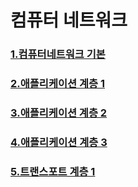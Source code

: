 # 컴퓨터 네트워크

### [1.컴퓨터네트워크 기본](https://velog.io/@binary_hyeok/1.-%EC%BB%B4%ED%93%A8%ED%84%B0-%EB%84%A4%ED%8A%B8%EC%9B%8C%ED%81%AC-%EA%B8%B0%EB%B3%B8)

### [2.애플리케이션 계층 1](https://velog.io/@binary_hyeok/2.-%EC%95%A0%ED%94%8C%EB%A6%AC%EC%BC%80%EC%9D%B4%EC%85%98-%EA%B3%84%EC%B8%B51)

### [3.애플리케이션 계층 2](https://velog.io/@binary_hyeok/3.-%EC%95%A0%ED%94%8C%EB%A6%AC%EC%BC%80%EC%9D%B4%EC%85%98-%EA%B3%84%EC%B8%B5-2)

### [4.애플리케이션 계층 3](https://velog.io/@binary_hyeok/4.-%EC%95%A0%ED%94%8C%EB%A6%AC%EC%BC%80%EC%9D%B4%EC%85%98-%EA%B3%84%EC%B8%B5-3)

### [5.트랜스포트 계층 1](https://velog.io/@binary_hyeok/5.-%ED%8A%B8%EB%9E%9C%EC%8A%A4%ED%8F%AC%ED%8A%B8-%EA%B3%84%EC%B8%B5-1)